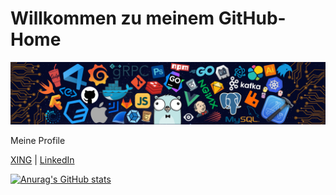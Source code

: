 # Willkommen zu meinem GitHub-Home

![](https://github.com/serdarayalp/serdarayalp/blob/master/icons/header_black.png)

Meine Profile

<a href="https://www.xing.com/profile/Serdar_Ayalp2/cv" target="_blank">XING</a> | <a href="https://www.linkedin.com/in/serdar-ayalp-b9207991"  target="_blank">LinkedIn</a>

[![Anurag's GitHub stats](https://github-readme-stats.vercel.app/api?username=serdarayalp&hide=stars,contribs&show_icons=true&theme=transparent)](https://github.com/anuraghazra/github-readme-stats)

